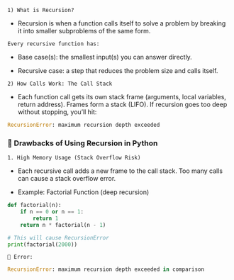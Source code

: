 `1) What is Recursion?`

- Recursion is when a function calls itself to solve a problem by breaking it into smaller subproblems of the same form.

`Every recursive function has:`

- Base case(s): the smallest input(s) you can answer directly.

- Recursive case: a step that reduces the problem size and calls itself.

`2) How Calls Work: The Call Stack`

- Each function call gets its own stack frame (arguments, local variables, return address). Frames form a stack (LIFO). If recursion goes too deep without stopping, you’ll hit:
```python
RecursionError: maximum recursion depth exceeded
```
### 🚩 Drawbacks of Using Recursion in Python
`1. High Memory Usage (Stack Overflow Risk)`

- Each recursive call adds a new frame to the call stack. Too many calls can cause a stack overflow error.

- Example: Factorial Function (deep recursion)
```python
def factorial(n):
    if n == 0 or n == 1:
        return 1
    return n * factorial(n - 1)

# This will cause RecursionError
print(factorial(2000))

```
`🔴 Error:`
```python
RecursionError: maximum recursion depth exceeded in comparison
```